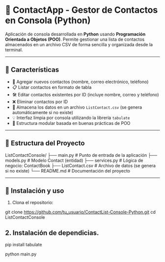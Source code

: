 # 📇 ContactApp - Gestor de Contactos en Consola (Python)

Aplicación de consola desarrollada en **Python** usando **Programación Orientada a Objetos (POO)**. Permite gestionar una lista de contactos almacenados en un archivo CSV de forma sencilla y organizada desde la terminal.

---

## 🧩 Características

- 📝 Agregar nuevos contactos (nombre, correo electrónico, teléfono)
- 📋 Listar contactos en formato de tabla
- 🛠️ Editar contactos existentes por ID (incluye nombre, correo y teléfono)
- ❌ Eliminar contactos por ID
- 📁 Almacena los datos en un archivo `ListContact.csv` (se genera automáticamente si no existe)
- 💡 Interfaz limpia por consola utilizando la librería `tabulate`
- 🧱 Estructura modular basada en buenas prácticas de POO

---

## 📂 Estructura del Proyecto

ListContactConsole/
├── main.py # Punto de entrada de la aplicación
├── models.py # Modelo Contact (entidad)
├── services.py # Lógica de negocio: ContactBook
├── ListContact.csv # Archivo de datos (se genera si no existe)
└── README.md # Documentación del proyecto


---

## 🚀 Instalación y uso

1. Clona el repositorio:


git clone https://github.com/tu_usuario/ContactList-Console-Python.git
cd ListContactConsole

## 2. Instalación de dependicias.

pip install tabulate

python main.py
